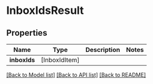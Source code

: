 # InboxIdsResult

## Properties
Name | Type | Description | Notes
------------ | ------------- | ------------- | -------------
**inboxIds** | [InboxIdItem] |  | 

[[Back to Model list]](../README#documentation-for-models) [[Back to API list]](../README#documentation-for-api-endpoints) [[Back to README]](../README)


